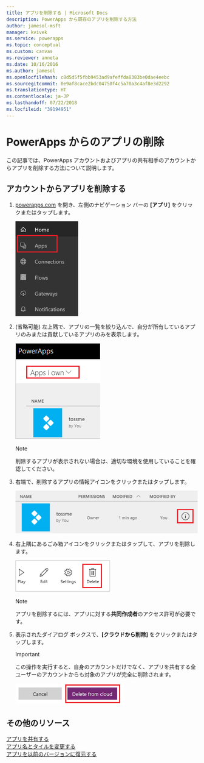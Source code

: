 ```yaml
---
title: アプリを削除する | Microsoft Docs
description: PowerApps から既存のアプリを削除する方法
author: jamesol-msft
manager: kvivek
ms.service: powerapps
ms.topic: conceptual
ms.custom: canvas
ms.reviewer: anneta
ms.date: 10/16/2016
ms.author: jamesol
ms.openlocfilehash: c8d5d5f5fbb9453ad9afeffda8383be0dae4eebc
ms.sourcegitcommit: 0e9af8cace2bdc04750f4c5a70a3c4af8e3d2292
ms.translationtype: HT
ms.contentlocale: ja-JP
ms.lasthandoff: 07/22/2018
ms.locfileid: "39194951"
---
```

# <a name="delete-an-app-from-powerapps"></a>PowerApps からのアプリの削除
この記事では、PowerApps アカウントおよびアプリの共有相手のアカウントからアプリを削除する方法について説明します。

## <a name="delete-an-app-from-your-account"></a>アカウントからアプリを削除する
1. [powerapps.com](https://web.powerapps.com?utm_source=padocs&utm_medium=linkinadoc&utm_campaign=referralsfromdoc) を開き、左側のナビゲーション バーの **[アプリ]** をクリックまたはタップします。
   
    ![](./media/delete-app/file-apps.png)
2. (省略可能) 左上隅で、アプリの一覧を絞り込んで、自分が所有しているアプリのみまたは貢献しているアプリのみを表示します。
   
    ![](./media/delete-app/filter-list.png)
   
    > [!NOTE]
   > 削除するアプリが表示されない場合は、適切な環境を使用していることを確認してください。
3. 右端で、削除するアプリの情報アイコンをクリックまたはタップします。
   
    ![](./media/delete-app/app-options.png)
4. 右上隅にあるごみ箱アイコンをクリックまたはタップして、アプリを削除します。
   
    ![](./media/delete-app/delete-icon.png)
   
    > [!NOTE]
   > アプリを削除するには、アプリに対する**共同作成者**のアクセス許可が必要です。
5. 表示されたダイアログ ボックスで、**[クラウドから削除]** をクリックまたはタップします。  
   
    > [!IMPORTANT]
   > この操作を実行すると、自身のアカウントだけでなく、アプリを共有する全ユーザーのアカウントからも対象のアプリが完全に削除されます。
   
    ![](./media/delete-app/delete-button.png)

## <a name="more-resources"></a>その他のリソース
[アプリを共有する](share-app.md)  
[アプリ名とタイルを変更する](set-name-tile.md)  
[アプリを以前のバージョンに復元する](restore-an-app.md)  

